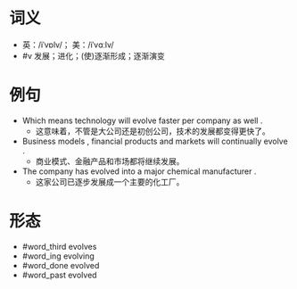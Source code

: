 # 词义
- 英：/iˈvɒlv/； 美：/iˈvɑːlv/
- #v 发展；进化；(使)逐渐形成；逐渐演变
# 例句
- Which means technology will evolve faster per company as well .
	- 这意味着，不管是大公司还是初创公司，技术的发展都变得更快了。
- Business models , financial products and markets will continually evolve .
	- 商业模式、金融产品和市场都将继续发展。
- The company has evolved into a major chemical manufacturer .
	- 这家公司已逐步发展成一个主要的化工厂。
# 形态
- #word_third evolves
- #word_ing evolving
- #word_done evolved
- #word_past evolved
